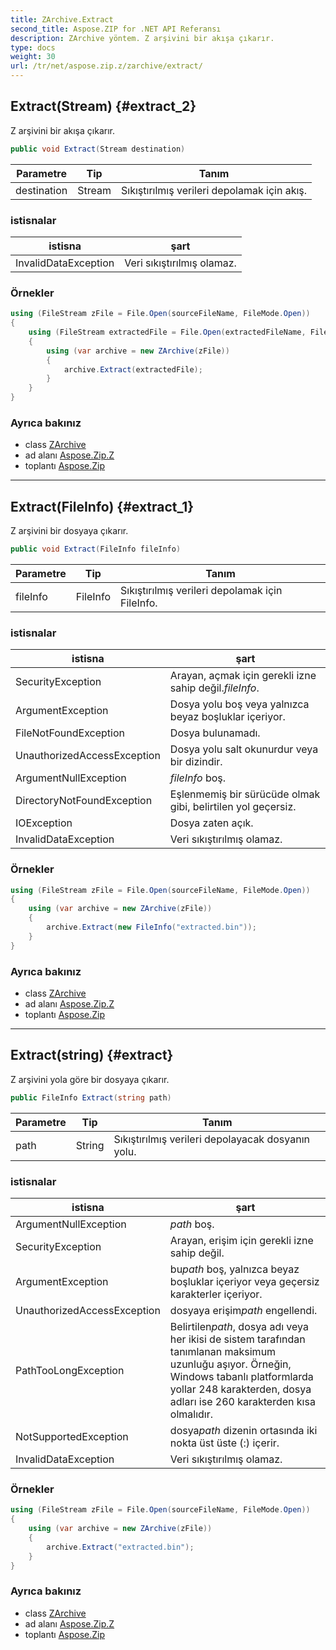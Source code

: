 ```yaml
---
title: ZArchive.Extract
second_title: Aspose.ZIP for .NET API Referansı
description: ZArchive yöntem. Z arşivini bir akışa çıkarır.
type: docs
weight: 30
url: /tr/net/aspose.zip.z/zarchive/extract/
---
```

## Extract(Stream) {#extract_2}

Z arşivini bir akışa çıkarır.

```csharp
public void Extract(Stream destination)
```

| Parametre | Tip | Tanım |
| --- | --- | --- |
| destination | Stream | Sıkıştırılmış verileri depolamak için akış. |

### istisnalar

| istisna | şart |
| --- | --- |
| InvalidDataException | Veri sıkıştırılmış olamaz. |

### Örnekler

```csharp
using (FileStream zFile = File.Open(sourceFileName, FileMode.Open))
{
    using (FileStream extractedFile = File.Open(extractedFileName, FileMode.Create))
    {
        using (var archive = new ZArchive(zFile))
        {
            archive.Extract(extractedFile);
        }
    }
}
```

### Ayrıca bakınız

* class [ZArchive](../)
* ad alanı [Aspose.Zip.Z](../../zarchive/)
* toplantı [Aspose.Zip](../../../)

---

## Extract(FileInfo) {#extract_1}

Z arşivini bir dosyaya çıkarır.

```csharp
public void Extract(FileInfo fileInfo)
```

| Parametre | Tip | Tanım |
| --- | --- | --- |
| fileInfo | FileInfo | Sıkıştırılmış verileri depolamak için FileInfo. |

### istisnalar

| istisna | şart |
| --- | --- |
| SecurityException | Arayan, açmak için gerekli izne sahip değil.*fileInfo*. |
| ArgumentException | Dosya yolu boş veya yalnızca beyaz boşluklar içeriyor. |
| FileNotFoundException | Dosya bulunamadı. |
| UnauthorizedAccessException | Dosya yolu salt okunurdur veya bir dizindir. |
| ArgumentNullException | *fileInfo* boş. |
| DirectoryNotFoundException | Eşlenmemiş bir sürücüde olmak gibi, belirtilen yol geçersiz. |
| IOException | Dosya zaten açık. |
| InvalidDataException | Veri sıkıştırılmış olamaz. |

### Örnekler

```csharp
using (FileStream zFile = File.Open(sourceFileName, FileMode.Open))
{
    using (var archive = new ZArchive(zFile))
    {
        archive.Extract(new FileInfo("extracted.bin"));
    }
}
```

### Ayrıca bakınız

* class [ZArchive](../)
* ad alanı [Aspose.Zip.Z](../../zarchive/)
* toplantı [Aspose.Zip](../../../)

---

## Extract(string) {#extract}

Z arşivini yola göre bir dosyaya çıkarır.

```csharp
public FileInfo Extract(string path)
```

| Parametre | Tip | Tanım |
| --- | --- | --- |
| path | String | Sıkıştırılmış verileri depolayacak dosyanın yolu. |

### istisnalar

| istisna | şart |
| --- | --- |
| ArgumentNullException | *path* boş. |
| SecurityException | Arayan, erişim için gerekli izne sahip değil. |
| ArgumentException | bu*path* boş, yalnızca beyaz boşluklar içeriyor veya geçersiz karakterler içeriyor. |
| UnauthorizedAccessException | dosyaya erişim*path* engellendi. |
| PathTooLongException | Belirtilen*path*, dosya adı veya her ikisi de sistem tarafından tanımlanan maksimum uzunluğu aşıyor. Örneğin, Windows tabanlı platformlarda yollar 248 karakterden, dosya adları ise 260 karakterden kısa olmalıdır. |
| NotSupportedException | dosya*path* dizenin ortasında iki nokta üst üste (:) içerir. |
| InvalidDataException | Veri sıkıştırılmış olamaz. |

### Örnekler

```csharp
using (FileStream zFile = File.Open(sourceFileName, FileMode.Open))
{
    using (var archive = new ZArchive(zFile))
    {
        archive.Extract("extracted.bin");
    }
}
```

### Ayrıca bakınız

* class [ZArchive](../)
* ad alanı [Aspose.Zip.Z](../../zarchive/)
* toplantı [Aspose.Zip](../../../)


